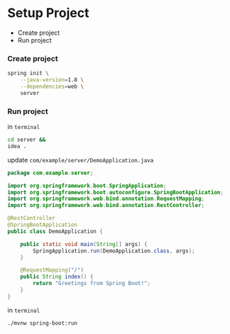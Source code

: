# Setup Project
* Create project
* Run project

### Create project
```sh
spring init \
    --java-version=1.8 \
    --dependencies=web \
    server
```

### Run project
in `terminal`
```sh
cd server &&
idea .
```
update `com/example/server/DemoApplication.java`
```java
package com.example.server;

import org.springframework.boot.SpringApplication;
import org.springframework.boot.autoconfigure.SpringBootApplication;
import org.springframework.web.bind.annotation.RequestMapping;
import org.springframework.web.bind.annotation.RestController;

@RestController
@SpringBootApplication
public class DemoApplication {

	public static void main(String[] args) {
		SpringApplication.run(DemoApplication.class, args);
	}

	@RequestMapping("/")
	public String index() {
		return "Greetings from Spring Boot!";
	}
}
```
in `terminal`
```sh
./mvnw spring-boot:run
```
